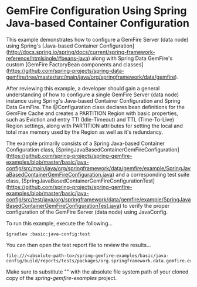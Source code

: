 GemFire Configuration Using Spring Java-based Container Configuration
=====================================================================

This example demonstrates how to configure a GemFire Server (data node) using Spring's [Java-based Container Configuration] (http://docs.spring.io/spring/docs/current/spring-framework-reference/htmlsingle/#beans-java)
along with Spring Data GemFire's custom [GemFire FactoryBean components and classes] (https://github.com/spring-projects/spring-data-gemfire/tree/master/src/main/java/org/springframework/data/gemfire).

After reviewing this example, a developer should gain a general understanding of how to configure a single GemFire Server
(data node) instance using Spring's Java-based Container Configuration and Spring Data GemFire.  The @Configuration class
declares bean definitions for the GemFire Cache and creates a PARTITION Region with basic properties, such as Eviction
and entry TTI (Idle-Timeout) and TTL (Time-To-Live) Region settings, along with PARTITION attributes for setting the
local and total max memory used by the Region as well as it's redundancy.

The example primarily consists of a Spring Java-based Container Configuration class, [SpringJavaBasedContainerGemFireConfiguration] (https://github.com/spring-projects/spring-gemfire-examples/blob/master/basic/java-config/src/main/java/org/springframework/data/gemfire/example/SpringJavaBasedContainerGemFireConfiguration.java)
and a corresponding test suite class, [SpringJavaBasedContainerGemFireConfigurationTest] (https://github.com/spring-projects/spring-gemfire-examples/blob/master/basic/java-config/src/test/java/org/springframework/data/gemfire/example/SpringJavaBasedContainerGemFireConfigurationTest.java)
to verify the proper configuration of the GemFire Server (data node) using JavaConfig.

To run this example, execute the following...

    $gradlew :basic:java-config:test

You can then open the test report file to review the results...

    file:///<absolute-path-to>/spring-gemfire-examples/basic/java-config/build/reports/tests/packages/org.springframework.data.gemfire.example.html

Make sure to substitute "<absolute-path-to>" with the absolute file system path of your cloned copy of the
*spring-gemfire-examples* project.

